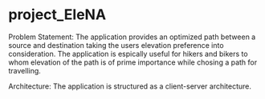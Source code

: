 # project_EleNA

Problem Statement:
The application provides an optimized path between a source and destination taking the users elevation preference into consideration. The application is espically useful for hikers and bikers to whom elevation of the path is of prime importance while chosing a path for travelling.

Architecture:
The application is structured as a client-server architecture.
